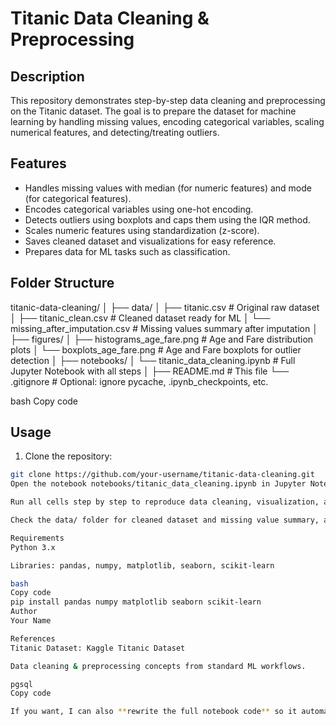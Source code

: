 # Titanic Data Cleaning & Preprocessing

## Description
This repository demonstrates step-by-step data cleaning and preprocessing on the Titanic dataset. The goal is to prepare the dataset for machine learning by handling missing values, encoding categorical variables, scaling numerical features, and detecting/treating outliers.  

## Features
- Handles missing values with median (for numeric features) and mode (for categorical features).
- Encodes categorical variables using one-hot encoding.
- Detects outliers using boxplots and caps them using the IQR method.
- Scales numeric features using standardization (z-score).
- Saves cleaned dataset and visualizations for easy reference.
- Prepares data for ML tasks such as classification.

## Folder Structure
titanic-data-cleaning/
│
├── data/
│ ├── titanic.csv # Original raw dataset
│ ├── titanic_clean.csv # Cleaned dataset ready for ML
│ └── missing_after_imputation.csv # Missing values summary after imputation
│
├── figures/
│ ├── histograms_age_fare.png # Age and Fare distribution plots
│ └── boxplots_age_fare.png # Age and Fare boxplots for outlier detection
│
├── notebooks/
│ └── titanic_data_cleaning.ipynb # Full Jupyter Notebook with all steps
│
├── README.md # This file
└── .gitignore # Optional: ignore pycache, .ipynb_checkpoints, etc.

bash
Copy code

## Usage
1. Clone the repository:
```bash
git clone https://github.com/your-username/titanic-data-cleaning.git
Open the notebook notebooks/titanic_data_cleaning.ipynb in Jupyter Notebook or Jupyter Lab.

Run all cells step by step to reproduce data cleaning, visualization, and preprocessing.

Check the data/ folder for cleaned dataset and missing value summary, and figures/ for plots.

Requirements
Python 3.x

Libraries: pandas, numpy, matplotlib, seaborn, scikit-learn

bash
Copy code
pip install pandas numpy matplotlib seaborn scikit-learn
Author
Your Name

References
Titanic Dataset: Kaggle Titanic Dataset

Data cleaning & preprocessing concepts from standard ML workflows.

pgsql
Copy code

If you want, I can also **rewrite the full notebook code** so it automatically saves all figures and tables into the proper `data/` and `figures/` folders to match this README perfectly. Do you want me to do that next?
